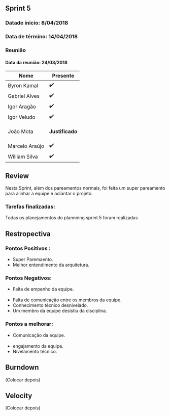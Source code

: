 ## Sprint 5

### Datade inicio: 8/04/2018

### Data de término: 14/04/2018


### Reunião
#### Data da reunião: 24/03/2018
|Nome|Presente|
|----|----|
|Byron Kamal|:heavy_check_mark: |
|Gabriel Alves|:heavy_check_mark: |
|Igor Aragão|:heavy_check_mark: |
|Igor Veludo|:heavy_check_mark: |
|João Mota|<p><strong>Justificado</strong></p>|
|Marcelo Araújo|:heavy_check_mark: |
|William Silva|:heavy_check_mark: |

## Review
Nesta Sprint, além dos pareamentos normais, foi feita um super pareamento para alinhar a equipe e adiantar o projeto.

### Tarefas finalizadas:
Todas os planejamentos do plannning sprint 5 foram realizadas

## Restropectiva
### Pontos Positivos :
<ul>
  <li> Super Paremaento.</li>
  <li> Melhor entendimento da arquitetura.</li>
</ul>

### Pontos Negativos:

<ul>
    <li> Falta de empenho da equipe.</li>
    <li> Falta de comunicação entre os membros da equipe.</li>
    <li> Conhecimento técnico desnivelado.</li>
    <li> Um membro da equipe desistiu da disciplina.</li>
</ul>

### Pontos a melhorar:

<ul>
  <li> Comunicação da equipe.</li>
  <li> engajamento da equipe.</li>
  <li> Nivelamento técnico.</li>
</ul>

## Burndown
(Colocar depois)

## Velocity
(Colocar depois)
